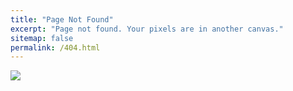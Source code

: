 ```yaml
---
title: "Page Not Found"
excerpt: "Page not found. Your pixels are in another canvas."
sitemap: false
permalink: /404.html
---
```


![](https://miro.medium.com/v2/resize:fit:1400/1*bLr8CbffO85_8NYAvIIJsw.png)
